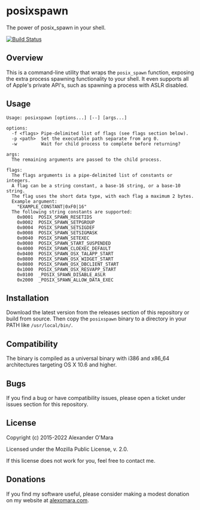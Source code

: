 # posixspawn

The power of posix_spawn in your shell.

[![Build Status](https://github.com/AlexanderOMara/posixspawn/workflows/main/badge.svg?branch=master)](https://github.com/AlexanderOMara/posixspawn/actions?query=workflow%3Amain+branch%3Amaster)


## Overview

This is a command-line utility that wraps the `posix_spawn` function, exposing the extra process spawning functionality to your shell. It even supports all of Apple's private API's, such as spawning a process with ASLR disabled.


## Usage

```
Usage: posixspawn [options...] [--] [args...]

options:
  -f <flags> Pipe-delimited list of flags (see flags section below).
  -p <path>  Set the executable path separate from arg 0.
  -w         Wait for child process to complete before returning?

args:
  The remaining arguments are passed to the child process.

flags:
  The flags arguments is a pipe-delimited list of constants or integers.
  A flag can be a string constant, a base-16 string, or a base-10 string.
  The flag uses the short data type, with each flag a maximum 2 bytes.
  Example argument:
    "EXAMPLE_CONSTANT|0xF0|16"
  The following string constants are supported:
    0x0001  POSIX_SPAWN_RESETIDS
    0x0002  POSIX_SPAWN_SETPGROUP
    0x0004  POSIX_SPAWN_SETSIGDEF
    0x0008  POSIX_SPAWN_SETSIGMASK
    0x0040  POSIX_SPAWN_SETEXEC
    0x0080  POSIX_SPAWN_START_SUSPENDED
    0x4000  POSIX_SPAWN_CLOEXEC_DEFAULT
    0x0400  POSIX_SPAWN_OSX_TALAPP_START
    0x0800  POSIX_SPAWN_OSX_WIDGET_START
    0x0800  POSIX_SPAWN_OSX_DBCLIENT_START
    0x1000  POSIX_SPAWN_OSX_RESVAPP_START
    0x0100  _POSIX_SPAWN_DISABLE_ASLR
    0x2000  _POSIX_SPAWN_ALLOW_DATA_EXEC
```


## Installation

Download the latest version from the releases section of this repository or build from source. Then copy the `posixspawn` binary to a directory in your PATH like `/usr/local/bin/`.


## Compatibility

The binary is compiled as a universal binary with i386 and x86_64 architectures targeting OS X 10.6 and higher.


## Bugs

If you find a bug or have compatibility issues, please open a ticket under issues section for this repository.


## License

Copyright (c) 2015-2022 Alexander O'Mara

Licensed under the Mozilla Public License, v. 2.0.

If this license does not work for you, feel free to contact me.


## Donations

If you find my software useful, please consider making a modest donation on my website at [alexomara.com](http://alexomara.com).
